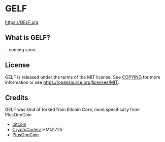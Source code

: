 GELF
============

https://GELF.org

What is GELF?
---------------------

...coming soon...

License
-------

GELF is released under the terms of the MIT license. See [COPYING](COPYING) for more
information or see https://opensource.org/licenses/MIT.

Credits
-------

GELF was kind of forked from Bitcoin Core, more specifically from PlusOneCoin
* [bitcoin](https://github.com/bitcoin/bitcoin)
* [CryptoCoderz](https://github.com/CryptoCoderz/Espers.git) HMQ1725
* [PlusOneCoin](https://github.com/plusonecoin/plusonecoin)
